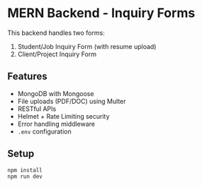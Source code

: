 # MERN Backend - Inquiry Forms

This backend handles two forms:
1. Student/Job Inquiry Form (with resume upload)
2. Client/Project Inquiry Form

## Features
- MongoDB with Mongoose
- File uploads (PDF/DOC) using Multer
- RESTful APIs
- Helmet + Rate Limiting security
- Error handling middleware
- `.env` configuration

## Setup
```bash
npm install
npm run dev
